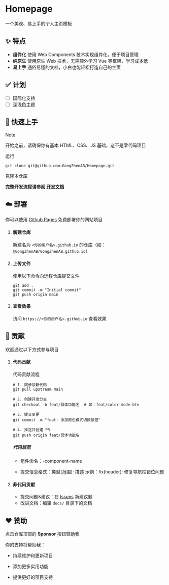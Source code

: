 # Homepage

一个美观、易上手的个人主页模板

## ✨ 特点

-   **组件化** 使用 Web Components 技术实现组件化，便于项目管理
-   **纯原生** 使用原生 Web 技术，无需额外学习 Vue 等框架，学习成本低
-   **易上手** 通俗易懂的文档，小白也能轻松打造自己的主页

## ✅ 计划

-   [ ] 国际化支持
-   [ ] 深浅色主题

## 🚀 快速上手

> [!NOTE]
> 开始之前，请确保你有基本 HTML、CSS、JS 基础，这不是零代码项目

运行

```
git clone git@github.com:GongZhenAB/Homepage.git
```

克隆本仓库

**完整开发流程请参阅 [开发文档](docs/index.md)**

## ☁️ 部署

你可以使用 [Github Pages](https://docs.github.com/zh/pages/getting-started-with-github-pages) 免费部署你的网站项目

1. #### 新建仓库

    新建名为 `<你的用户名>.github.io` 的仓库（如：`@GongZhenAB/GongZhenAB.github.io`）

2. #### 上传文件

    使用以下命令向远程仓库提交文件

    ```
    git add .
    git commit -m "Initial commit"
    git push origin main
    ```

3. #### 查看效果
    访问 `https://<你的用户名>.github.io` 查看效果

## 🤝 贡献

欢迎通过以下方式参与项目

1. #### 代码贡献

    代码贡献流程

    ```
    # 1. 同步最新代码
    git pull upstream main

    # 2. 创建开发分支
    git checkout -b feat/具体功能名  # 如：feat/color-mode-btn

    # 3. 提交变更
    git commit -m "feat: 添加颜色模式切换按钮"

    # 4. 推送并创建 PR
    git push origin feat/具体功能名
    ```

    ##### 代码规范

    - 组件命名：<prefix>-component-name

    - 提交信息格式：类型(范围): 描述
      示例：fix(header): 修复导航栏错位问题

2. #### 非代码贡献
    - 提交问题&建议：在 [Issues](https://github.com/GongZhenAB/Homepage/issues) 新建议题
    - 改进文档：编辑 `docs/` 目录下的文档

## ❤️ 赞助

点击仓库顶部的 **Sponsor** 按钮赞助我

你的支持将帮助我：

-   持续维护和更新项目

-   添加更多实用功能

-   提供更好的项目支持
